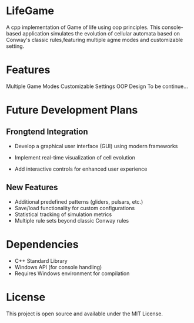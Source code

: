 # LifeGame
A cpp implementation of Game of life using oop principles. This console-based application simulates the evolution of cellular automata based on Conway's classic rules,featuring multiple agme modes and customizable setting.

# Features
Multiple Game Modes
Customizable Settings
OOP Design
To be continue...

# Future Development Plans

## Frongtend Integration
- Develop a graphical user interface (GUI) using modern frameworks

- Implement real-time visualization of cell evolution

- Add interactive controls for enhanced user experience

## New Features
- Additional predefined patterns (gliders, pulsars, etc.)
- Save/load functionality for custom configurations
- Statistical tracking of simulation metrics
- Multiple rule sets beyond classic Conway rules

# Dependencies
- C++ Standard Library
- Windows API (for console handling)
- Requires Windows environment for compilation

# License
This project is open source and available under the MIT License.